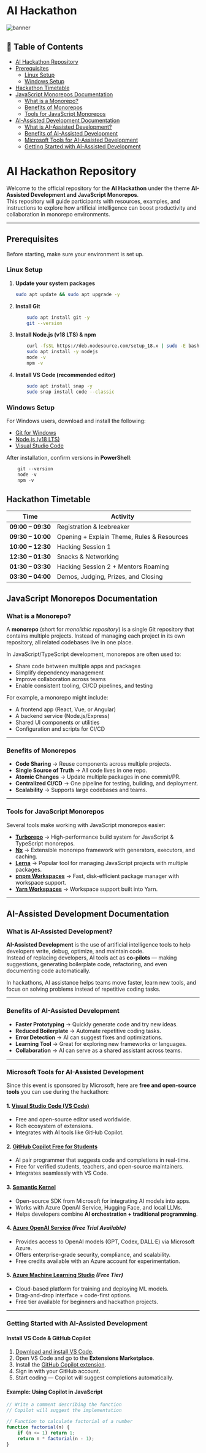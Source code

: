 # AI Hackathon

![banner](./images/ai-hackerthon-ms-ndc.jpeg)

## 📑 Table of Contents  

- [AI Hackathon Repository](#ai-hackathon-repository)  
- [Prerequisites](#prerequisites)  
  - [Linux Setup](#linux-setup)  
  - [Windows Setup](#windows-setup)  
- [Hackathon Timetable](#hackathon-timetable)  
- [JavaScript Monorepos Documentation](#javascript-monorepos-documentation)  
  - [What is a Monorepo?](#what-is-a-monorepo)  
  - [Benefits of Monorepos](#benefits-of-monorepos)  
  - [Tools for JavaScript Monorepos](#tools-for-javascript-monorepos)  
- [AI-Assisted Development Documentation](#ai-assisted-development-documentation)  
  - [What is AI-Assisted Development?](#what-is-ai-assisted-development)  
  - [Benefits of AI-Assisted Development](#benefits-of-ai-assisted-development)  
  - [Microsoft Tools for AI-Assisted Development](#microsoft-tools-for-ai-assisted-development)  
  - [Getting Started with AI-Assisted Development](#getting-started-with-ai-assisted-development)  


# AI Hackathon Repository  

Welcome to the official repository for the **AI Hackathon** under the theme **AI-Assisted Development and JavaScript Monorepos**.  
This repository will guide participants with resources, examples, and instructions to explore how artificial intelligence can boost productivity and collaboration in monorepo environments.  

---

## Prerequisites  

Before starting, make sure your environment is set up.  

### Linux Setup  

1. **Update your system packages**
   ```bash
   sudo apt update && sudo apt upgrade -y

2. **Install Git**
    ```bash
        sudo apt install git -y
        git --version

3. **Install Node.js (v18 LTS) & npm**
    ```bash
        curl -fsSL https://deb.nodesource.com/setup_18.x | sudo -E bash -
        sudo apt install -y nodejs
        node -v
        npm -v

4. **Install VS Code (recommended editor)**
    ```bash
        sudo apt install snap -y
        sudo snap install code --classic

### Windows Setup  

For Windows users, download and install the following:  

- [Git for Windows](https://git-scm.com/download/win)  
- [Node.js (v18 LTS)](https://nodejs.org/en/download/)  
- [Visual Studio Code](https://code.visualstudio.com/download)  

After installation, confirm versions in **PowerShell**:  
```powershell
    git --version
    node -v
    npm -v
```

## Hackathon Timetable

| Time          | Activity                                           |
|---------------|---------------------------------------------------|
| **09:00 – 09:30** | Registration & Icebreaker                        |
| **09:30 – 10:00** | Opening + Explain Theme, Rules & Resources        |
| **10:00 – 12:30** | Hacking Session 1                                |
| **12:30 – 01:30** | Snacks & Networking                              |
| **01:30 – 03:30** | Hacking Session 2 + Mentors Roaming              |
| **03:30 – 04:00** | Demos, Judging, Prizes, and Closing              |



## JavaScript Monorepos Documentation  

### What is a Monorepo?  

A **monorepo** (short for *monolithic repository*) is a single Git repository that contains multiple projects. Instead of managing each project in its own repository, all related codebases live in one place.  

In JavaScript/TypeScript development, monorepos are often used to:  
- Share code between multiple apps and packages  
- Simplify dependency management  
- Improve collaboration across teams  
- Enable consistent tooling, CI/CD pipelines, and testing  

For example, a monorepo might include:  
- A frontend app (React, Vue, or Angular)  
- A backend service (Node.js/Express)  
- Shared UI components or utilities  
- Configuration and scripts for CI/CD  

---

### Benefits of Monorepos  

- **Code Sharing** → Reuse components across multiple projects.  
- **Single Source of Truth** → All code lives in one repo.  
- **Atomic Changes** → Update multiple packages in one commit/PR.  
- **Centralized CI/CD** → One pipeline for testing, building, and deployment.  
- **Scalability** → Supports large codebases and teams.  

---

### Tools for JavaScript Monorepos  

Several tools make working with JavaScript monorepos easier:  

- [**Turborepo**](https://turbo.build/repo) → High-performance build system for JavaScript & TypeScript monorepos.  
- [**Nx**](https://nx.dev/) → Extensible monorepo framework with generators, executors, and caching.  
- [**Lerna**](https://lerna.js.org/) → Popular tool for managing JavaScript projects with multiple packages.  
- [**pnpm Workspaces**](https://pnpm.io/workspaces) → Fast, disk-efficient package manager with workspace support.  
- [**Yarn Workspaces**](https://classic.yarnpkg.com/lang/en/docs/workspaces/) → Workspace support built into Yarn.  

---

## AI-Assisted Development Documentation  

### What is AI-Assisted Development?  

**AI-Assisted Development** is the use of artificial intelligence tools to help developers write, debug, optimize, and maintain code.  
Instead of replacing developers, AI tools act as **co-pilots** — making suggestions, generating boilerplate code, refactoring, and even documenting code automatically.  

In hackathons, AI assistance helps teams move faster, learn new tools, and focus on solving problems instead of repetitive coding tasks.  

---

### Benefits of AI-Assisted Development  

- **Faster Prototyping** → Quickly generate code and try new ideas.  
- **Reduced Boilerplate** → Automate repetitive coding tasks.  
- **Error Detection** → AI can suggest fixes and optimizations.  
- **Learning Tool** → Great for exploring new frameworks or languages.  
- **Collaboration** → AI can serve as a shared assistant across teams.  

---

### Microsoft Tools for AI-Assisted Development  

Since this event is sponsored by Microsoft, here are **free and open-source tools** you can use during the hackathon:  

#### 1. [Visual Studio Code (VS Code)](https://code.visualstudio.com/)  
- Free and open-source editor used worldwide.  
- Rich ecosystem of extensions.  
- Integrates with AI tools like GitHub Copilot.  

#### 2. [GitHub Copilot Free for Students](https://github.com/features/copilot)  
- AI pair programmer that suggests code and completions in real-time.  
- Free for verified students, teachers, and open-source maintainers.  
- Integrates seamlessly with VS Code.  

#### 3. [Semantic Kernel](https://github.com/microsoft/semantic-kernel)  
- Open-source SDK from Microsoft for integrating AI models into apps.  
- Works with Azure OpenAI Service, Hugging Face, and local LLMs.  
- Helps developers combine **AI orchestration + traditional programming**.  

#### 4. [Azure OpenAI Service](https://azure.microsoft.com/en-us/products/ai-services/openai-service/) *(Free Trial Available)*  
- Provides access to OpenAI models (GPT, Codex, DALL·E) via Microsoft Azure.  
- Offers enterprise-grade security, compliance, and scalability.  
- Free credits available with an Azure account for experimentation.  

#### 5. [Azure Machine Learning Studio](https://learn.microsoft.com/en-us/azure/machine-learning/) *(Free Tier)*  
- Cloud-based platform for training and deploying ML models.  
- Drag-and-drop interface + code-first options.  
- Free tier available for beginners and hackathon projects.  

---

### Getting Started with AI-Assisted Development  

#### Install VS Code & GitHub Copilot  

1. [Download and install VS Code](https://code.visualstudio.com/download).  
2. Open VS Code and go to the **Extensions Marketplace**.  
3. Install the [GitHub Copilot extension](https://marketplace.visualstudio.com/items?itemName=GitHub.copilot).  
4. Sign in with your GitHub account.  
5. Start coding — Copilot will suggest completions automatically.  

#### Example: Using Copilot in JavaScript  

```javascript
// Write a comment describing the function
// Copilot will suggest the implementation

// Function to calculate factorial of a number
function factorial(n) {
    if (n <= 1) return 1;
    return n * factorial(n - 1);
}
